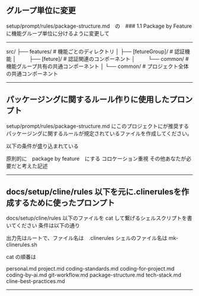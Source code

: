 ## グループ単位に変更

setup/prompt/rules/package-structure.md　の　### 1.1 Package by Feature　に機能グループ単位に分けるように変更して

---

src/
├── features/ # 機能ごとのディレクトリ
│ ├── [fetureGroup]/ # 認証機能
│ 　 　├── [feture]/ # 認証関連のコンポーネント
│ 　　 └── common/ # 機能グループ共有の共通コンポーネント
│
└── common/ # プロジェクト全体の共通コンポーネント

---

## パッケージングに関するルール作りに使用したプロンプト

setup/prompt/rules/package-structure.md にこのプロジェクトにが推奨するパッケージングに関するルールが規定されているファイルを作成してください。

以下の条件が盛り込まれている

原則的に　package by feature　にする
コロケーション重視
その他あなたが必要だと考えた記述

---

## docs/setup/cline/rules 以下を元に.clinerulesを作成するために使ったプロンプト

docs/setup/cline/rules 以下のファイルを cat して繋げるシェルスクリプトを書いてください
条件は以下の通り

出力先はルートで、ファイル名は　.clinerules
シェルのファイル名は mk-clinerules.sh

cat の順番は

personal.md
project.md
coding-standards.md
coding-for-project.md
coding-by-ai.md
git-workflow.md
package-structure.md
tech-stack.md
cline-best-practices.md

---
